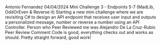 Antonio Fernandez
04/04/2024
Mini Challenge 3 - Endpoints 5-7 (MadLib, OddOrEven & Reverse it)
Starting a new mini challenge where we are revisiting C# to design an API endpoint that receives user input and outputs a personalized message, number or reverse a number using an API Controller.
Person who Peer Reviewed me was Alejandro De La Cruz-Rubio
Peer Review Comment Code is good, everything checks out and works as should. Pretty straight forward, good work!
